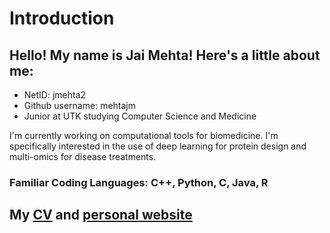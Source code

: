 # Introduction
## Hello! My name is Jai Mehta! Here's a little about me:
* NetID: jmehta2
* Github username: mehtajm
* Junior at UTK studying Computer Science and Medicine

I'm currently working on computational tools for biomedicine. I'm specifically interested in the use of deep learning for protein design and multi-omics for disease treatments.


### Familiar Coding Languages: C++, Python, C, Java, R

## My [CV](https://mehtajm.github.io/files/Jai_Mehta_CV.pdf) and [personal website](https://volweb2.utk.edu/~jmehta2)
